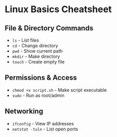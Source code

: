# Linux Basics Cheatsheet

## File & Directory Commands

- `ls` - List files
- `cd` - Change directory
- `pwd` - Show current path
- `mkdir` - Make directory
- `touch` - Create empty file

## Permissions & Access

- `chmod +x script.sh` - Make script executable
- `sudo` - Run as root/admin

## Networking 

- `ifconfig` - View IP addresses
- `netstat -tuln` - List open ports
